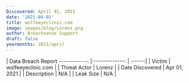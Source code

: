 ```yaml
---
Discovered: April 01, 2021
date: '2021-04-01'
title: wolfeeyeclinic.com
image: images/blog/Lorenz.png
author: Breachsense Support
draft: false
yearmonths: 2021/april
---
```



| Data Breach Report
------------:   |:-------------:    | :-----:|
| Victim    | wolfeeyeclinic.com      | 
| Threat Actor    | Lorenz      | 
| Date Discovered    | Apr 01, 2021      | 
| Description    | N/A      | 
| Leak Size    | N/A      | 

